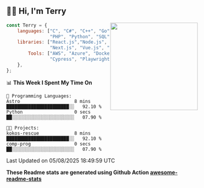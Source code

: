 <h2>👋🏻 Hi, I'm Terry</h2>

<img align='right' src="https://media.giphy.com/media/fkZukR450RQ1qnGaq9/giphy.gif" width="230">

```javascript
const Terry = {
    languages: ["C", "C#", "C++", "Go", "Java", "Javascript",
                "PHP", "Python", "SQL", "Typescript"],
    libraries: ["React.js","Node.js", ".Net", "Express.js",
                "Next.js", "Vue.js", "Astro.js", "CUDA"],
        Tools: ["AWS", "Azure", "Docker🐳", "Git", "Figma",
                "Cypress", "Playwright", "Postman", "Jira"],
    },
};
```
<!--START_SECTION:waka-->
📊 **This Week I Spent My Time On** 

```text
💬 Programming Languages: 
Astro                    8 mins              ███████████████████████░░   92.10 % 
Python                   0 secs              ██░░░░░░░░░░░░░░░░░░░░░░░   07.90 % 

🐱‍💻 Projects: 
kokos-rescue             8 mins              ███████████████████████░░   92.10 % 
comp-prog                0 secs              ██░░░░░░░░░░░░░░░░░░░░░░░   07.90 % 
```


 Last Updated on 05/08/2025 18:49:59 UTC
<!--END_SECTION:waka-->

**These Readme stats are generated using Github Action [awesome-readme-stats](https://github.com/anmol098/waka-readme-stats)**

